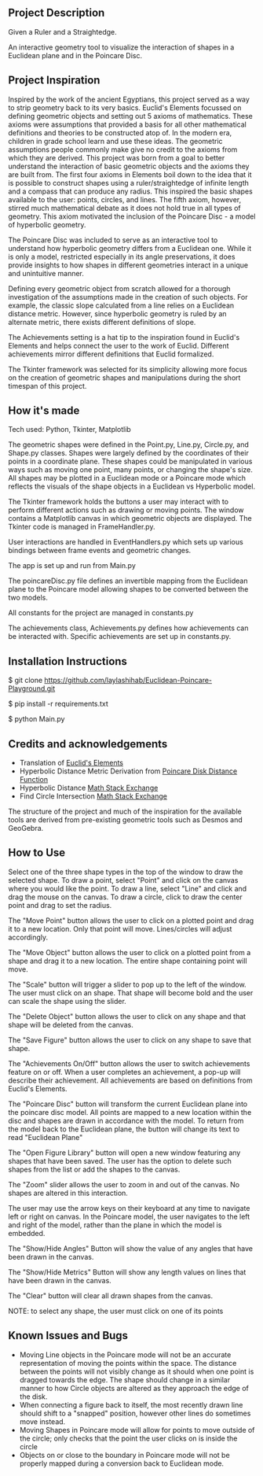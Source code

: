 ## Project Description
Given a Ruler and a Straightedge.

An interactive geometry tool to visualize the interaction of shapes in a Euclidean plane and in the Poincare Disc.

## Project Inspiration
Inspired by the work of the ancient Egyptians, this project served as a way to strip geometry back to its very basics. Euclid's Elements focussed on defining geometric objects and setting out 5 axioms of mathematics. These axioms were assumptions that provided a basis for all other mathematical definitions and theories to be constructed atop of. In the modern era, children in grade school learn and use these ideas. The geometric assumptions people commonly make give no credit to the axioms from which they are derived. This project was born from a goal to better understand the interaction of basic geometric objects and the axioms they are built from. The first four axioms in Elements boil down to the idea that it is possible to construct shapes using a ruler/straightedge of infinite length and a compass that can produce any radius. This inspired the basic shapes available to the user: points, circles, and lines. The fifth axiom, however, stirred much mathematical debate as it does not hold true in all types of geometry. This axiom motivated the inclusion of the Poincare Disc - a model of hyperbolic geometry. 

The Poincare Disc was included to serve as an interactive tool to understand how hyperbolic geometry differs from a Euclidean one. While it is only a model, restricted especially in its angle preservations, it does provide insights to how shapes in different geometries interact in a unique and unintuitive manner.

Defining every geometric object from scratch allowed for a thorough investigation of the assumptions made in the creation of such objects. For example, the classic slope calculated from a line relies on a Euclidean distance metric. However, since hyperbolic geometry is ruled by an alternate metric, there exists different definitions of slope. 

The Achievements setting is a hat tip to the inspiration found in Euclid's Elements and helps connect the user to the work of Euclid. Different achievements mirror different definitions that Euclid formalized. 

The Tkinter framework was selected for its simplicity allowing more focus on the creation of geometric shapes and manipulations during the short timespan of this project.

## How it's made
Tech used: Python, Tkinter, Matplotlib

The geometric shapes were defined in the Point.py, Line.py, Circle.py, and Shape.py classes. Shapes were largely defined by the coordinates of their points in a coordinate plane. These shapes could be manipulated in various ways such as moving one point, many points, or changing the shape's size. All shapes may be plotted in a Euclidean mode or a Poincare mode which reflects the visuals of the shape objects in a Euclidean vs Hyperbolic model.

The Tkinter framework holds the buttons a user may interact with to perform different actions such as drawing or moving points. The window contains a Matplotlib canvas in which geometric objects are displayed. The Tkinter code is managed in FrameHandler.py.

User interactions are handled in EventHandlers.py which sets up various bindings between frame events and geometric changes. 

The app is set up and run from Main.py

The poincareDisc.py file defines an invertible mapping from the Euclidean plane to the Poincare model allowing shapes to be converted between the two models.

All constants for the project are managed in constants.py

The achievements class, Achievements.py defines how achievements can be interacted with. Specific achievements are set up in constants.py.

## Installation Instructions
$ git clone https://github.com/laylashihab/Euclidean-Poincare-Playground.git

$ pip install -r requirements.txt

$ python Main.py

## Credits and acknowledgements
- Translation of [Euclid's Elements](http://aleph0.clarku.edu/~djoyce/elements/bookI/bookI.html)
- Hyperbolic Distance Metric Derivation from [Poincare Disk Distance Function](https://xnought.github.io/files/poincare-disk-distance-function.pdf)
- Hyperbolic Distance [Math Stack Exchange](https://math.stackexchange.com/questions/3910376/how-to-determine-distance-between-two-points-in-poincare)
- Find Circle Intersection [Math Stack Exchange](https://math.stackexchange.com/questions/256100/how-can-i-find-the-points-at-which-two-circles-intersect)

The structure of the project and much of the inspiration for the available tools are derived from pre-existing geometric tools such as Desmos and GeoGebra.

## How to Use
Select one of the three shape types in the top of the window to draw the selected shape. To draw a point, select "Point" and click on the canvas where you would like the point. To draw a line, select "Line" and click and drag the mouse on the canvas. To draw a circle, click to draw the center point and drag to set the radius. 

The "Move Point" button allows the user to click on a plotted point and drag it to a new location. Only that point will move. Lines/circles will adjust accordingly.

The "Move Object" button allows the user to click on a plotted point from a shape and drag it to a new location. The entire shape containing point will move.

The "Scale" button will trigger a slider to pop up to the left of the window. The user must click on an shape. That shape will become bold and the user can scale the shape using the slider.

The "Delete Object" button allows the user to click on any shape and that shape will be deleted from the canvas.

The "Save Figure" button allows the user to click on any shape to save that shape. 

The "Achievements On/Off" button allows the user to switch achievements feature on or off. When a user completes an achievement, a pop-up will describe their achievement. All achievements are based on definitions from Euclid's Elements.

The "Poincare Disc" button will transform the current Euclidean plane into the poincare disc model. All points are mapped to a new location within the disc and shapes are drawn in accordance with the model. To return from the model back to the Euclidean plane, the button will change its text to read "Euclidean Plane"

The "Open Figure Library" button will open a new window featuring any shapes that have been saved. The user has the option to delete such shapes from the list or add the shapes to the canvas.

The "Zoom" slider allows the user to zoom in and out of the canvas. No shapes are altered in this interaction.

The user may use the arrow keys on their keyboard at any time to navigate left or right on canvas. In the Poincare model, the user navigates to the left and right of the model, rather than the plane in which the model is embedded.

The "Show/Hide Angles" Button will show the value of any angles that have been drawn in the canvas.

The "Show/Hide Metrics" Button will show any length values on lines that have been drawn in the canvas.

The "Clear" button will clear all drawn shapes from the canvas.

NOTE: to select any shape, the user must click on one of its points

## Known Issues and Bugs
 - Moving Line objects in the Poincare mode will not be an accurate representation of moving the points within the space. The distance between the points will not visibly change as it should when one point is dragged towards the edge. The shape should change in a similar manner to how Circle objects are altered as they approach the edge of the disk. 
 - When connecting a figure back to itself, the most recently drawn line should shift to a "snapped" position, however other lines do sometimes move instead.
 - Moving Shapes in Poincare mode will allow for points to move outside of the circle; only checks that the point the user clicks on is inside the circle
 - Objects on or close to the boundary in Poincare mode will not be properly mapped during a conversion back to Euclidean mode.

